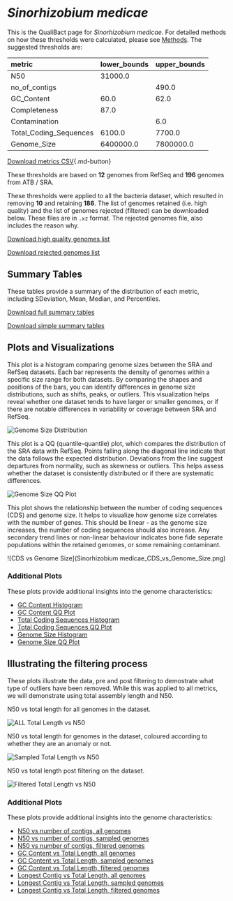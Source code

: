 # *Sinorhizobium medicae*

This is the QualiBact page for *Sinorhizobium medicae*. For detailed methods on how these thresholds were calculated, please see [Methods](../../methods.md).
The suggested thresholds are: 

| metric                 | lower_bounds   | upper_bounds   |
|:-----------------------|:---------------|:---------------|
| N50                    | 31000.0        |                |
| no_of_contigs          |                | 490.0          |
| GC_Content             | 60.0           | 62.0           |
| Completeness           | 87.0           |                |
| Contamination          |                | 6.0            |
| Total_Coding_Sequences | 6100.0         | 7700.0         |
| Genome_Size            | 6400000.0      | 7800000.0      |

[Download metrics CSV](Sinorhizobium_medicae_metrics.csv){.md-button}


These thresholds are based on **12** genomes from RefSeq and **196** genomes from ATB / SRA.

These thresholds were applied to all the bacteria dataset, which resulted in removing **10** and retaining **186**.
The list of genomes retained (i.e. high quality) and the list of genomes rejected (filtered) can be downloaded below. These files are in `.xz` format. The rejected genomes file, also includes the reason why.

[Download high quality genomes list](Sinorhizobium_medicae_high_quality_genomes.csv.xz)


[Download rejected genomes list](Sinorhizobium_medicae_filtered_out_genomes.csv.xz)



## Summary Tables
These tables provide a summary of the distribution of each metric, including SDeviation, Mean, Median, and Percentiles.

[Download full summary tables](summary.csv)

[Download simple summary tables](selected_summary.csv)

## Plots and Visualizations

This plot is a histogram comparing genome sizes between the SRA and RefSeq datasets. Each bar represents the density of genomes within a specific size range for both datasets. By comparing the shapes and positions of the bars, you can identify differences in genome size distributions, such as shifts, peaks, or outliers. This visualization helps reveal whether one dataset tends to have larger or smaller genomes, or if there are notable differences in variability or coverage between SRA and RefSeq.

![Genome Size Distribution](Genome_Size_refseq_histogram_kde.png)

This plot is a QQ (quantile-quantile) plot, which compares the distribution of the SRA data with RefSeq. Points falling along the diagonal line indicate that the data follows the expected distribution. Deviations from the line suggest departures from normality, such as skewness or outliers. This helps assess whether the dataset is consistently distributed or if there are systematic differences.

![Genome Size QQ Plot](Genome_Size_refseq_qqplot.png)

This plot shows the relationship between the number of coding sequences (CDS) and genome size. It helps to visualize how genome size correlates with the number of genes. This should be linear - as the genome size increases, the number of coding sequences should also increase. Any secondary trend lines or non-linear behaviour indicates bone fide seperate populations within the retained genomes, or some remaining contaminant. 

![CDS vs Genome Size](Sinorhizobium medicae_CDS_vs_Genome_Size.png)

### Additional Plots

These plots provide additional insights into the genome characteristics:

- [GC Content Histogram](GC_Content_refseq_histogram_kde.png)
- [GC Content QQ Plot](GC_Content_refseq_qqplot.png)
- [Total Coding Sequences Histogram](Total_Coding_Sequences_refseq_histogram_kde.png)
- [Total Coding Sequences QQ Plot](Total_Coding_Sequences_refseq_qqplot.png)
- [Genome Size Histogram](Genome_Size_refseq_histogram_kde.png)
- [Genome Size QQ Plot](Genome_Size_refseq_qqplot.png)
## Illustrating the filtering process
These plots illustrate the data, pre and post filtering to demostrate what type of outliers have been removed. While this was applied to all metrics, we will demonstrate using total assembly length and N50.

N50 vs total length for all genomes in the dataset.

![ALL Total Length vs N50](Sinorhizobium_medicae_all_total_length_N50.png)

N50 vs total length for genomes in the dataset, coloured according to whether they are an anomaly or not.

![Sampled Total Length vs N50](Sinorhizobium_medicae_sample_total_length_N50.png)

N50 vs total length post filtering on the dataset.

![Filtered Total Length vs N50](Sinorhizobium_medicae_filt_total_length_N50.png)

### Additional Plots

These plots provide additional insights into the genome characteristics:

- [N50 vs number of contigs, all genomes](Sinorhizobium_medicae_all_N50_number.png)
- [N50 vs number of contigs, sampled genomes](Sinorhizobium_medicae_sample_N50_number.png)
- [N50 vs number of contigs, filtered genomes](Sinorhizobium_medicae_filt_N50_number.png)
- [GC Content vs Total Length, all genomes](Sinorhizobium_medicae_all_total_length_GC_Content.png)
- [GC Content vs Total Length, sampled genomes](Sinorhizobium_medicae_sample_total_length_GC_Content.png)
- [GC Content vs Total Length, filtered genomes](Sinorhizobium_medicae_filt_total_length_GC_Content.png)
- [Longest Contig vs Total Length, all genomes](Sinorhizobium_medicae_all_total_length_longest.png)
- [Longest Contig vs Total Length, sampled genomes](Sinorhizobium_medicae_sample_total_length_longest.png)
- [Longest Contig vs Total Length, filtered genomes](Sinorhizobium_medicae_filt_total_length_longest.png)

